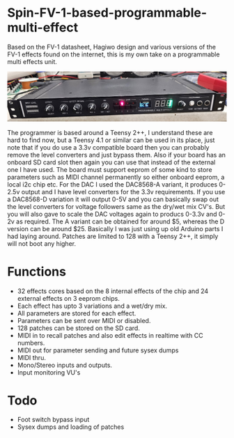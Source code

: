 # Spin-FV-1-based-programmable-multi-effect

Based on the FV-1 datasheet, Hagiwo design and various versions of the FV-1 effects found on the internet, this is my own take on a programmable multi effects unit.

![Synth](photos/synth.jpg)

The programmer is based around a Teensy 2++, I understand these are hard to find now, but a Teensy 4.1 or similar can be used in its place, just note that if you do use a 3.3v compatible board then you can probably remove the level converters and just bypass them. Also if your board has an onboard SD card slot then again you can use that instead of the external one I have used. The board must support eeprom of some kind to store parameters such as MIDI channel permanently so either onboard eeprom, a local i2c chip etc. For the DAC I used the DAC8568-A variant, it produces 0-2.5v output and I have level converters for the 3.3v requirements. If you use a DAC8568-D variation it will output 0-5V and you can basically swap out the level converters for voltage followers same as the dry/wet mix CV's. But you will also gave to scale the DAC voltages again to producs 0-3.3v and 0-2v as required. The A variant can be obtained for around $5, whereas the D version can be around $25. Basically I was just using up old Arduino parts I had laying around. Patches are limited to 128 with a Teensy 2++, it simply will not boot any higher.

# Functions

* 32 effects cores based on the 8 internal effects of the chip and 24 external effects on 3 eeprom chips.
* Each effect has upto 3 variations and a wet/dry mix.
* All parameters are stored for each effect.
* Parameters can be sent over MIDI or disabled.
* 128 patches can be stored on the SD card.
* MIDI in to recall patches and also edit effects in realtime with CC numbers.
* MIDI out for parameter sending and future sysex dumps
* MIDI thru.
* Mono/Stereo inputs and outputs.
* Input monitoring VU's

# Todo

* Foot switch bypass input
* Sysex dumps and loading of patches
